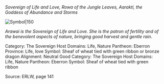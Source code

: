 *Sovereign of Life and Love, Rowa of the Jungle Leaves, Aarakti, the Goddess of Abundance and Storms*

![Symbol|150](https://foundryvtt.seansbox.com/modules/seans-game-icons/icons/grain-bundle-delapouite.svg)

*Arawai is the Sovereign of Life and Love. She is the patron of fertility and of the benevolent aspects of nature, bringing good harvest and gentle rain.*

Category: The Sovereign Host
Domains: Life, Nature
Pantheon: Eberron
Province: Life, love
Symbol: Sheaf of wheat tied with green ribbon or bronze dragon
Alignment: Neutral Good
Category: The Sovereign Host
Domains: Life, Nature
Pantheon: Eberron
Symbol: Sheaf of wheat tied with green ribbon

Source: ERLW, page 141
